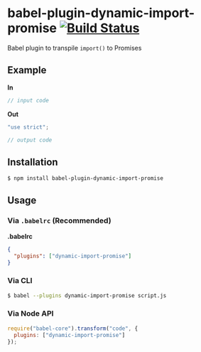 # babel-plugin-dynamic-import-promise [![Build Status](https://travis-ci.org/adierkens/babel-plugin-dynamic-import-promise.svg?branch=master)](https://travis-ci.org/adierkens/babel-plugin-dynamic-import-promise)

Babel plugin to transpile `import()` to Promises

## Example

**In**

```js
// input code
```

**Out**

```js
"use strict";

// output code
```

## Installation

```sh
$ npm install babel-plugin-dynamic-import-promise
```

## Usage

### Via `.babelrc` (Recommended)

**.babelrc**

```json
{
  "plugins": ["dynamic-import-promise"]
}
```

### Via CLI

```sh
$ babel --plugins dynamic-import-promise script.js
```

### Via Node API

```javascript
require("babel-core").transform("code", {
  plugins: ["dynamic-import-promise"]
});
```
